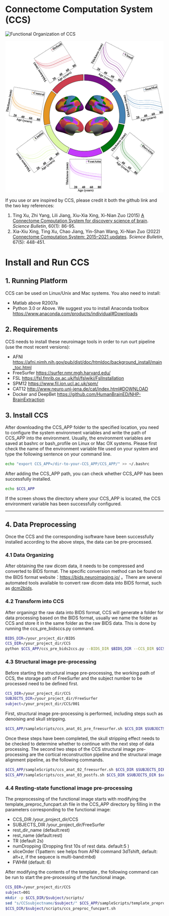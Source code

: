 Connectome Computation System (CCS)
===

![Functional Organization of CCS](https://github.com/zuoxinian/CCS/blob/master/manual/Figure1_CCS-GeneralDesign.png)

![Functional Organization of CCS](https://github.com/zuoxinian/CCS/blob/master/H3/GrowthCharts/Figure3_charts_thickness_yeo7networks.png)

If you use or are inspired by CCS, please credit it both the github link and the two key references:

1. Ting Xu, Zhi Yang, Lili Jiang, Xiu-Xia Xing, Xi-Nian Zuo (2015) [A Connectome Computation System for discovery science of brain](https://github.com/zuoxinian/CCS/blob/master/manual/ccs.paper.pdf). *Science Bulletin*, 60(1): 86-95.
2. Xia-Xiu Xing, Ting Xu, Chao Jiang, Yin-Shan Wang, Xi-Nian Zuo (2022) [Connectome Computation System: 2015–2021 updates](https://github.com/zuoxinian/CCS/blob/master/manual/ccs.updates.2015-2021.pdf). *Science Bulletin*, 67(5): 448-451.

# Install and Run CCS

## 1. Running Platform 
CCS  can be used on Linux/Unix and Mac systems.  You also need to install:
* Matlab above R2007a
* Python 3.0 or Above. We suggest you to install Anaconda toolbox https://www.anaconda.com/products/individual#Downloads

## 2. Requirements 
CCS needs to install these neuroimage tools in order to run ourt pipeline (use the most recent versions):
* AFNI https://afni.nimh.nih.gov/pub/dist/doc/htmldoc/background_install/main_toc.html
* FreeSurfer https://surfer.nmr.mgh.harvard.edu/
* FSL  https://fsl.fmrib.ox.ac.uk/fsl/fslwiki/FslInstallation
* SPM12 https://www.fil.ion.ucl.ac.uk/spm/
* CAT12 http://www.neuro.uni-jena.de/cat/index.html#DOWNLOAD
* Docker and DeepBet https://github.com/HumanBrainED/NHP-BrainExtraction

## 3. Install CCS
After downloading the CCS_APP folder to the specified location, you need to configure the system environment variables and write the path of CCS_APP into the environment. Usually, the environment variables are saved at bashrc or bash_profile on Linux or Mac OX systems. Please first check the name of the environment variable file used on your system and type the following sentence on your command line.
```bash
echo "export CCS_APP=/dir-to-your-CCS_APP/CCS_APP/" >> ~/.bashrc
```
After adding the CCS_APP path, you can check whether CCS_APP has been successfully installed.
```bash
echo $CCS_APP
```
If the screen shows the directory where your CCS_APP is located, the CCS environment variable has been successfully configured.
* * *

## 4. Data Preprocessing
Once the CCS and the corresponding isoftware have been successfully installed according to the above steps, the data can be pre-processed.

### 4.1 Data Organizing
After obtaining the raw dicom data, it needs to be compressed and converted to BIDS format. The specific conversion method can be found on the BIDS format website：https://bids.neuroimaging.io/ 。There are several automated tools available to convert raw dicom data into BIDS format, such as [dcm2bids](https://unfmontreal.github.io/Dcm2Bids/).

### 4.2 Transform into CCS
After organingz the raw data into BIDS format, CCS will generate a folder for data processing based on the BIDS format, usually we name the folder as CCS and store it in the same folder as the raw BIDS data. This is done by running the ccs_pre_bidsccs.py command.
```bash
BIDS_DIR=/your_project_dir/BIDS
CCS_DIR=/your_project_dir/CCS
python $CCS_APP/ccs_pre_bids2ccs.py --BIDS_DIR $BIDS_DIR --CCS_DIR $CCS_DIR
```

### 4.3 Structural image pre-processing
Before starting the structural image pre-processing, the working path of CCS, the storage path of FreeSurfer and the subject number to be processed need to be defined first.
```bash
CCS_DIR=/your_project_dir/CCS
SUBJECTS_DIR=/your_project_dir/FreeSurfer
subject=/your_project_dir/CCS/001
```

First, structural image pre-processing is performed, including steps such as denoising and skull stripping.
```bash
$CCS_APP/sampleScripts/ccs_anat_01_pre_freesurfer.sh $CCS_DIR $SUBJECTS_DIR $subject

```
Once these steps have been completed, the skull stripping effect needs to be checked to determine whether to continue with the next step of data processing.
The second two steps of the CCS structural image pre-processing are the cortical reconstruction pipeline and the structural image alignment pipeline, as the following commands.
```bash
$CCS_APP/sampleScripts/ccs_anat_02_freesurfer.sh $CCS_DIR $SUBJECTS_DIR $subject
$CCS_APP/sampleScripts/ccs_anat_03_postfs.sh $CCS_DIR $SUBJECTS_DIR $subject
```

### 4.4 Resting-state functional image pre-processing
The preprocessing of the functional image starts with modifying the template_preproc_funcpart.sh file in the CCS_APP directory by filling in the parameters corresponding to the functional image:
- CCS_DIR  /your_project_dir/CCS
- SUBJECTS_DIR /your_project_dir/FreeSurfer
- rest_dir_name (default:rest)
- rest_name (default:rest)
-  TR (default 2s)
-  numDropping (Dropping first 10s of rest data. default:5 )
- sliceOrder (Tpattern: see helps from AFNI command 3dTshift, default: alt+z, if the sequece is multi-band:mbd)
- FWHM (default: 6)

After modifying the contents of the template , the following command can be run to start the pre-processing of the functional image.
```bash
CCS_DIR=/your_project_dir/CCS
subject=001
mkdir -p $CCS_DIR/$subject/scripts/
sed "s/CCSsubjectname/$subject/" $CCS_APP/sampleScripts/template_preproc_funcpart.sh > $CCS_DIR/$subject/scripts/ccs_preproc_funcpart.sh
$CCS_DIR/$subject/scripts/ccs_preproc_funcpart.sh

